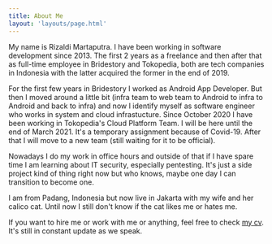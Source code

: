```yaml
---
title: About Me
layout: 'layouts/page.html'
---
```


My name is Rizaldi Martaputra. I have been working in software development
since 2013. The first 2 years as a freelance and then after that as full-time
employee in Bridestory and Tokopedia, both are tech companies in
Indonesia with the latter acquired the former in the end of 2019.

For the first few years in Bridestory I worked as Android App Developer. But
then I moved around a little bit (infra team to web team to Android to infra to
Android and back to infra) and now I identify myself as software engineer who
works in system and cloud infrastucture. Since October 2020 I have been working
in Tokopedia's Cloud Platform Team. I will be here until the end of March 2021.
It's a temporary assignment because of Covid-19.  After that I will move to a
new team (still waiting for it to be official).

Nowadays I do my work in office hours and outside of that if I have spare time
I am learning about IT security, especially pentesting. It's just a side
project kind of thing right now but who knows, maybe one day I can transition
to become one.

I am from Padang, Indonesia but now live in Jakarta with my wife and her calico cat.
Until now I still don't know if the cat likes me or hates me.

If you want to hire me or work with me or anything, feel free to check
<a href="/cv/">my cv</a>.  It's still in constant update as we speak.
